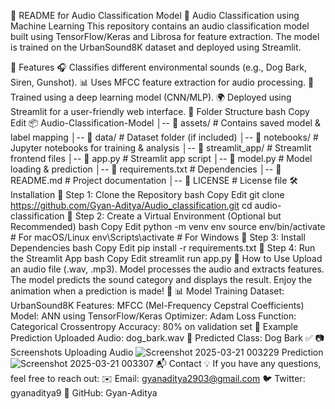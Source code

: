 📝 README for Audio Classification Model
🎵 Audio Classification using Machine Learning
This repository contains an audio classification model built using TensorFlow/Keras and Librosa for feature extraction. The model is trained on the UrbanSound8K dataset and deployed using Streamlit.

📌 Features
🎧 Classifies different environmental sounds (e.g., Dog Bark, Siren, Gunshot).
📊 Uses MFCC feature extraction for audio processing.
🧠 Trained using a deep learning model (CNN/MLP).
🌍 Deployed using Streamlit for a user-friendly web interface.
📂 Folder Structure
bash
Copy
Edit
📦 Audio-Classification-Model
│-- 📁 assets/                # Contains saved model & label mapping
│-- 📁 data/                  # Dataset folder (if included)
│-- 📁 notebooks/             # Jupyter notebooks for training & analysis
│-- 📁 streamlit_app/         # Streamlit frontend files
│-- 📜 app.py                 # Streamlit app script
│-- 📜 model.py               # Model loading & prediction
│-- 📜 requirements.txt       # Dependencies
│-- 📜 README.md              # Project documentation
│-- 📜 LICENSE                # License file
🛠 Installation
🔹 Step 1: Clone the Repository
bash
Copy
Edit
git clone https://github.com/Gyan-Aditya/Audio_classification.git
cd audio-classification
🔹 Step 2: Create a Virtual Environment (Optional but Recommended)
bash
Copy
Edit
python -m venv env
source env/bin/activate   # For macOS/Linux
env\Scripts\activate      # For Windows
🔹 Step 3: Install Dependencies
bash
Copy
Edit
pip install -r requirements.txt
🔹 Step 4: Run the Streamlit App
bash
Copy
Edit
streamlit run app.py
🎤 How to Use
Upload an audio file (.wav, .mp3).
Model processes the audio and extracts features.
The model predicts the sound category and displays the result.
Enjoy the animation when a prediction is made! 🎉
📊 Model Training
Dataset: UrbanSound8K
Features: MFCC (Mel-Frequency Cepstral Coefficients)
Model: ANN using TensorFlow/Keras
Optimizer: Adam
Loss Function: Categorical Crossentropy
Accuracy: 80% on validation set
📌 Example Prediction
Uploaded Audio: dog_bark.wav
🎤 Predicted Class: Dog Bark ✅
📷 Screenshots
Uploading Audio
![Screenshot 2025-03-21 003229](https://github.com/user-attachments/assets/00c7b814-b493-4da9-ae9c-0b34a37389cb)
Prediction
![Screenshot 2025-03-21 003307](https://github.com/user-attachments/assets/c581bdf7-ce79-4395-9e59-a9c8ca54e81e)
📬 Contact
💡 If you have any questions, feel free to reach out:
✉️ Email: gyanaditya2903@gmail.com
🐦 Twitter: gyanaditya9
🔗 GitHub: Gyan-Aditya
